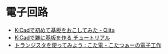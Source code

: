 # 電子回路

* [KiCadで初めて基板をおこしてみた - Qiita](https://qiita.com/nobu_e758/items/47ace2bcbd985b12e1c4)
* [KiCadで雑に基板を作る チュートリアル](https://www.slideshare.net/soburi/kicad-53622272)
* [トランジスタを使ってみよう : こた電 - こたつぁーの電子工作](http://www.kotaden.com/stage5_1_index.html)
